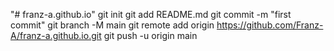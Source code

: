 "# franz-a.github.io"  git init git add README.md git commit -m "first commit" git branch -M main git remote add origin https://github.com/Franz-A/franz-a.github.io.git git push -u origin main
